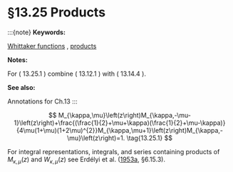 # §13.25 Products

:::{note}
**Keywords:**

[Whittaker functions](http://dlmf.nist.gov/search/search?q=Whittaker%20functions) , [products](http://dlmf.nist.gov/search/search?q=products)

**Notes:**

For ( 13.25.1 ) combine ( 13.12.1 ) with ( 13.14.4 ).

**See also:**

Annotations for Ch.13
:::


<a id="E1"></a>
$$
M_{\kappa,\mu}\left(z\right)M_{\kappa,-\mu-1}\left(z\right)+\frac{(\frac{1}{2}+\mu+\kappa)(\frac{1}{2}+\mu-\kappa)}{4\mu(1+\mu)(1+2\mu)^{2}}M_{\kappa,\mu+1}\left(z\right)M_{\kappa,-\mu}\left(z\right)=1. \tag{13.25.1}
$$

For integral representations, integrals, and series containing products of $M_{\kappa,\mu}\left(z\right)$ and $W_{\kappa,\mu}\left(z\right)$ see Erdélyi et al. ([1953a](./bib/E.html#bib751 "Higher Transcendental Functions. Vol. I"), §6.15.3).
